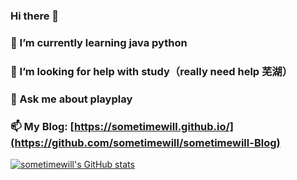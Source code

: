 ### Hi there 👋
### 🌱 I’m currently learning java python
### 🤔 I’m looking for help with study（really need help 芜湖）
### 💬 Ask me about playplay
### 📫 My Blog: [https://sometimewill.github.io/](https://github.com/sometimewill/sometimewill-Blog)
[![sometimewill's GitHub stats](https://github-readme-stats.vercel.app/api?username=sometimewill&show_icons=true&theme=dracula)](https://github.com/anuraghazra/github-readme-stats)

<!--
**sometimewill/sometimewill** is a ✨ _special_ ✨ repository because its `README.md` (this file) appears on your GitHub profile.

Here are some ideas to get you started:

- 🔭 I’m currently working on ...
- 🌱 I’m currently learning ...
- 👯 I’m looking to collaborate on ...
- 🤔 I’m looking for help with ...
- 💬 Ask me about ...
- 📫 How to reach me: ...
- 😄 Pronouns: ...
- ⚡ Fun fact: ...
-->
